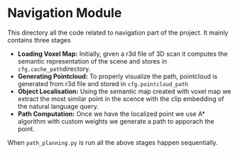 # Navigation Module
This directory all the code related to navigation part of the project. It mainly contains three stages
* **Loading Voxel Map:** Initially, given a r3d file of 3D scan it computes the semantic representation of the scene and stores in `cfg.cache_path`directory.
* **Generating Pointcloud:** To properly visualize the path, pointcloud is generated from r3d file and stored in `cfg.pointcloud_path`
* **Object Localisation:** Using the semantic map created with voxel map we extract the most similar point in the scence with the clip embedding of the natural language query.
* **Path Computation:** Once we have the localized point we use A* algorithm with custom weights we generate a path to apporach the point.

When `path_planning.py` is run all the above stages happen sequentially.
